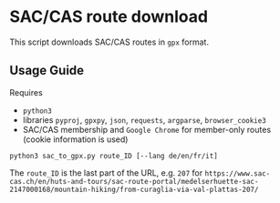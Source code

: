 # SAC/CAS route download

This script downloads SAC/CAS routes in `gpx` format. 

## Usage Guide
Requires 
* `python3`
* libraries `pyproj`, `gpxpy`, `json`, `requests`, `argparse`, `browser_cookie3`
* SAC/CAS membership and `Google Chrome` for member-only routes (cookie information is used)

```
python3 sac_to_gpx.py route_ID [--lang de/en/fr/it]
```

The `route_ID` is the last part of the URL, e.g. `207` for `https://www.sac-cas.ch/en/huts-and-tours/sac-route-portal/medelserhuette-sac-2147000168/mountain-hiking/from-curaglia-via-val-plattas-207/`